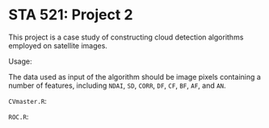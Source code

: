 # STA 521: Project 2 

This project is a case study of constructing cloud detection algorithms employed on satellite images. 

Usage:

The data used as input of the algorithm should be image pixels containing a number of features, including `NDAI`, `SD`, `CORR`, `DF`, `CF`, `BF`, `AF`, and `AN`. 

`CVmaster.R`: 

`ROC.R`: 


